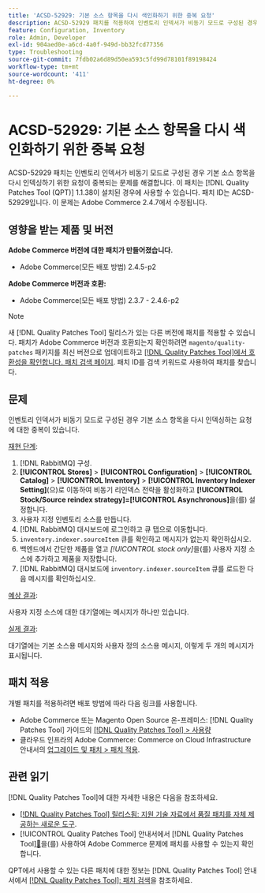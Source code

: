 ```yaml
---
title: 'ACSD-52929: 기본 소스 항목을 다시 색인화하기 위한 중복 요청'
description: ACSD-52929 패치를 적용하여 인벤토리 인덱서가 비동기 모드로 구성된 경우 기본 소스 항목을 다시 인덱싱하라는 중복 요청이 있는 Adobe Commerce 문제를 해결합니다.
feature: Configuration, Inventory
role: Admin, Developer
exl-id: 904aed0e-a6cd-4a0f-949d-bb32fcd77356
type: Troubleshooting
source-git-commit: 7fdb02a6d89d50ea593c5fd99d78101f89198424
workflow-type: tm+mt
source-wordcount: '411'
ht-degree: 0%

---
```


# ACSD-52929: 기본 소스 항목을 다시 색인화하기 위한 중복 요청

ACSD-52929 패치는 인벤토리 인덱서가 비동기 모드로 구성된 경우 기본 소스 항목을 다시 인덱싱하기 위한 요청이 중복되는 문제를 해결합니다. 이 패치는 [!DNL Quality Patches Tool (QPT)] 1.1.38이 설치된 경우에 사용할 수 있습니다. 패치 ID는 ACSD-52929입니다. 이 문제는 Adobe Commerce 2.4.7에서 수정됩니다.

## 영향을 받는 제품 및 버전

**Adobe Commerce 버전에 대한 패치가 만들어졌습니다.**

* Adobe Commerce(모든 배포 방법) 2.4.5-p2

**Adobe Commerce 버전과 호환:**

* Adobe Commerce(모든 배포 방법) 2.3.7 - 2.4.6-p2

>[!NOTE]
>
>새 [!DNL Quality Patches Tool] 릴리스가 있는 다른 버전에 패치를 적용할 수 있습니다. 패치가 Adobe Commerce 버전과 호환되는지 확인하려면 `magento/quality-patches` 패키지를 최신 버전으로 업데이트하고 [[!DNL Quality Patches Tool]에서 호환성을 확인합니다. 패치 검색 페이지](https://experienceleague.adobe.com/tools/commerce-quality-patches/index.html). 패치 ID를 검색 키워드로 사용하여 패치를 찾습니다.

## 문제

인벤토리 인덱서가 비동기 모드로 구성된 경우 기본 소스 항목을 다시 인덱싱하는 요청에 대한 중복이 있습니다.

<u>재현 단계</u>:

1. [!DNL RabbitMQ] 구성.
1. **[!UICONTROL Stores]** > **[!UICONTROL Configuration]** > **[!UICONTROL Catalog]** > **[!UICONTROL Inventory]** > **[!UICONTROL Inventory Indexer Setting]**(으)로 이동하여 비동기 리인덱스 전략을 활성화하고 **[!UICONTROL Stock/Source reindex strategy]=[!UICONTROL Asynchronous]**&#x200B;을(를) 설정합니다.
1. 사용자 지정 인벤토리 소스를 만듭니다.
1. [!DNL RabbitMQ] 대시보드에 로그인하고 큐 탭으로 이동합니다.
1. `inventory.indexer.sourceItem` 큐를 확인하고 메시지가 없는지 확인하십시오.
1. 백엔드에서 간단한 제품을 열고 *[!UICONTROL stock only]*&#x200B;을(를) 사용자 지정 소스에 추가하고 제품을 저장합니다.
1. [!DNL RabbitMQ] 대시보드에 `inventory.indexer.sourceItem` 큐를 로드한 다음 메시지를 확인하십시오.

<u>예상 결과</u>:

사용자 지정 소스에 대한 대기열에는 메시지가 하나만 있습니다.

<u>실제 결과</u>:

대기열에는 기본 소스용 메시지와 사용자 정의 소스용 메시지, 이렇게 두 개의 메시지가 표시됩니다.

## 패치 적용

개별 패치를 적용하려면 배포 방법에 따라 다음 링크를 사용합니다.

* Adobe Commerce 또는 Magento Open Source 온-프레미스: [!DNL Quality Patches Tool] 가이드의 [[!DNL Quality Patches Tool] > 사용량](/help/tools/quality-patches-tool/usage.md)
* 클라우드 인프라의 Adobe Commerce: Commerce on Cloud Infrastructure 안내서의 [업그레이드 및 패치 > 패치 적용](https://experienceleague.adobe.com/docs/commerce-cloud-service/user-guide/develop/upgrade/apply-patches.html).

## 관련 읽기

[!DNL Quality Patches Tool]에 대한 자세한 내용은 다음을 참조하세요.

* [[!DNL Quality Patches Tool] 릴리스됨: 지원 기술 자료에서 품질 패치를 자체 제공하는 새로운 도구](https://experienceleague.adobe.com/en/docs/commerce-operations/tools/quality-patches-tool/quality-patches-tool-to-self-serve-quality-patches).
* [!UICONTROL Quality Patches Tool] 안내서에서  [!DNL Quality Patches Tool][&#128279;](/help/tools/quality-patches-tool/patches-available-in-qpt/check-patch-for-magento-issue-with-magento-quality-patches.md)을(를) 사용하여 Adobe Commerce 문제에 패치를 사용할 수 있는지 확인합니다.


QPT에서 사용할 수 있는 다른 패치에 대한 정보는 [!DNL Quality Patches Tool] 안내서에서 [[!DNL Quality Patches Tool]: 패치 검색](https://experienceleague.adobe.com/tools/commerce-quality-patches/index.html)을 참조하세요.
